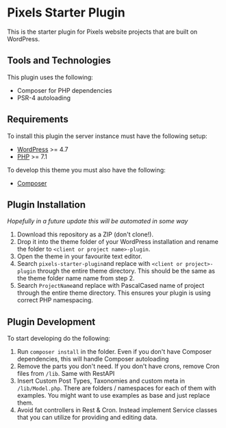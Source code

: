 # Pixels Starter Plugin

This is the starter plugin for Pixels website projects that are built on WordPress.


## Tools and Technologies

This plugin uses the following:

* Composer for PHP dependencies
* PSR-4 autoloading

## Requirements

To install this plugin the server instance must have the following setup:

* [WordPress](https://wordpress.org/) >= 4.7
* [PHP](http://php.net/manual/en/install.php) >= 7.1

To develop this theme you must also have the following:

* [Composer](https://getcomposer.org/download/)

## Plugin Installation

*Hopefully in a future update this will be automated in some way*

1. Download this repository as a ZIP (don't clone!).
2. Drop it into the theme folder of your WordPress installation and rename the folder to `<client or project name>-plugin`.
3. Open the theme in your favourite text editor.
4. Search `pixels-starter-plugin`and replace with `<client or project>-plugin` through the entire theme directory. This should be the same as the theme folder name name from step 2.
5. Search `ProjectName`and replace with PascalCased name of project through the entire theme directory. This ensures your plugin is using correct PHP namespacing.

## Plugin Development

To start developing do the following:

1. Run `composer install` in the folder. Even if you don't have Composer dependencies, this will handle Composer autoloading
2. Remove the parts you don't need. If you don't have crons, remove Cron files from `/lib`. Same with RestAPI
3. Insert Custom Post Types, Taxonomies and custom meta in `/lib/Model.php`. There are folders / namespaces for each of them with examples. You might want to use examples as base and just replace them.
4. Avoid fat controllers in Rest & Cron. Instead implement Service classes that you can utilize for providing and editing data.

